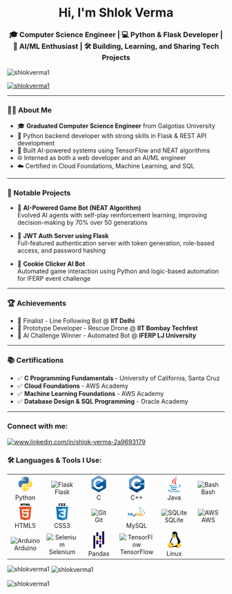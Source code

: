 <h1 align="center">Hi, I'm Shlok Verma</h1>
<h3 align="center">🎓 Computer Science Engineer | 💻 Python & Flask Developer | 🤖 AI/ML Enthusiast | 🛠️ Building, Learning, and Sharing Tech Projects</h3>

<p align="left"> <img src="https://komarev.com/ghpvc/?username=shlokverma1&label=Profile%20views&color=0e75b6&style=flat" alt="shlokverma1" /> </p>

<p align="left"> <a href="https://github.com/ryo-ma/github-profile-trophy"><img src="https://github-profile-trophy.vercel.app/?username=shlokverma1" alt="shlokverma1" /></a> </p>

---

### 🧑‍💻 About Me

- 🎓 **Graduated Computer Science Engineer** from Galgotias University  
- 🐍 Python backend developer with strong skills in Flask & REST API development  
- 🤖 Built AI-powered systems using TensorFlow and NEAT algorithms  
- 🌐 Interned as both a web developer and an AI/ML engineer  
- ☁️ Certified in Cloud Foundations, Machine Learning, and SQL

---

### 📌 Notable Projects

- 🔁 **AI-Powered Game Bot (NEAT Algorithm)**  
  Evolved AI agents with self-play reinforcement learning, improving decision-making by 70% over 50 generations

- 🔐 **JWT Auth Server using Flask**  
  Full-featured authentication server with token generation, role-based access, and password hashing

- 🤖 **Cookie Clicker AI Bot**  
  Automated game interaction using Python and logic-based automation for IFERP event challenge

---

### 🏆 Achievements

- 🏁 Finalist - Line Following Bot @ **IIT Delhi**  
- 🚁 Prototype Developer - Rescue Drone @ **IIT Bombay Techfest**  
- 🧠 AI Challenge Winner - Automated Bot @ **IFERP LJ University**

---

### 📚 Certifications

- ✅ **C Programming Fundamentals** - University of California, Santa Cruz  
- ✅ **Cloud Foundations** - AWS Academy  
- ✅ **Machine Learning Foundations** - AWS Academy  
- ✅ **Database Design & SQL Programming** - Oracle Academy

---

<h3 align="left">Connect with me:</h3>
<p align="left">
<a href="https://linkedin.com/in/www.linkedin.com/in/shlok-verma-2a9693179" target="blank"><img align="center" src="https://raw.githubusercontent.com/rahuldkjain/github-profile-readme-generator/master/src/images/icons/Social/linked-in-alt.svg" alt="www.linkedin.com/in/shlok-verma-2a9693179" height="30" width="40" /></a>
</p>

<h3 align="left">🛠️ Languages & Tools I Use:</h3>

<table>
  <tr>
    <td align="center" width="80">
      <img src="https://raw.githubusercontent.com/devicons/devicon/master/icons/python/python-original.svg" width="40" height="40" alt="Python" /><br>Python
    </td>
    <td align="center" width="80">
      <img src="https://upload.wikimedia.org/wikipedia/commons/3/3c/Flask_logo.svg" width="40" height="40" alt="Flask" /><br>Flask
    </td>
    <td align="center" width="80">
      <img src="https://raw.githubusercontent.com/devicons/devicon/master/icons/c/c-original.svg" width="40" height="40" alt="C" /><br>C
    </td>
    <td align="center" width="80">
      <img src="https://raw.githubusercontent.com/devicons/devicon/master/icons/cplusplus/cplusplus-original.svg" width="40" height="40" alt="C++" /><br>C++
    </td>
    <td align="center" width="80">
      <img src="https://raw.githubusercontent.com/devicons/devicon/master/icons/java/java-original.svg" width="40" height="40" alt="Java" /><br>Java
    </td>
    <td align="center" width="80">
      <img src="https://www.vectorlogo.zone/logos/gnu_bash/gnu_bash-icon.svg" width="40" height="40" alt="Bash" /><br>Bash
    </td>
  </tr>
  <tr>
    <td align="center" width="80">
      <img src="https://raw.githubusercontent.com/devicons/devicon/master/icons/html5/html5-original-wordmark.svg" width="40" height="40" alt="HTML" /><br>HTML5
    </td>
    <td align="center" width="80">
      <img src="https://raw.githubusercontent.com/devicons/devicon/master/icons/css3/css3-original-wordmark.svg" width="40" height="40" alt="CSS3" /><br>CSS3
    </td>
    <td align="center" width="80">
      <img src="https://www.vectorlogo.zone/logos/git-scm/git-scm-icon.svg" width="40" height="40" alt="Git" /><br>Git
    </td>
    <td align="center" width="80">
      <img src="https://raw.githubusercontent.com/devicons/devicon/master/icons/mysql/mysql-original-wordmark.svg" width="40" height="40" alt="MySQL" /><br>MySQL
    </td>
    <td align="center" width="80">
      <img src="https://www.vectorlogo.zone/logos/sqlite/sqlite-icon.svg" width="40" height="40" alt="SQLite" /><br>SQLite
    </td>
    <td align="center" width="80">
      <img src="https://www.vectorlogo.zone/logos/amazon_aws/amazon_aws-icon.svg" width="40" height="40" alt="AWS" /><br>AWS
    </td>
  </tr>
  <tr>
    <td align="center" width="80">
      <img src="https://cdn.worldvectorlogo.com/logos/arduino-1.svg" width="40" height="40" alt="Arduino" /><br>Arduino
    </td>
    <td align="center" width="80">
      <img src="https://raw.githubusercontent.com/detain/svg-logos/780f25886640cef088af994181646db2f6b1a3f8/svg/selenium-logo.svg" width="40" height="40" alt="Selenium" /><br>Selenium
    </td>
    <td align="center" width="80">
      <img src="https://raw.githubusercontent.com/devicons/devicon/2ae2a900d2f041da66e950e4d48052658d850630/icons/pandas/pandas-original.svg" width="40" height="40" alt="Pandas" /><br>Pandas
    </td>
    <td align="center" width="80">
      <img src="https://www.vectorlogo.zone/logos/tensorflow/tensorflow-icon.svg" width="40" height="40" alt="TensorFlow" /><br>TensorFlow
    </td>
    <td align="center" width="80">
      <img src="https://raw.githubusercontent.com/devicons/devicon/master/icons/linux/linux-original.svg" width="40" height="40" alt="Linux" /><br>Linux
    </td>
  </tr>
</table>


<p><img align="left" src="https://github-readme-stats.vercel.app/api/top-langs?username=shlokverma1&show_icons=true&locale=en&layout=compact" alt="shlokverma1" /></p>

<p>&nbsp;<img align="center" src="https://github-readme-stats.vercel.app/api?username=shlokverma1&show_icons=true&locale=en" alt="shlokverma1" /></p>

<p><img align="center" src="https://github-readme-streak-stats.herokuapp.com/?user=shlokverma1&" alt="shlokverma1" /></p>
